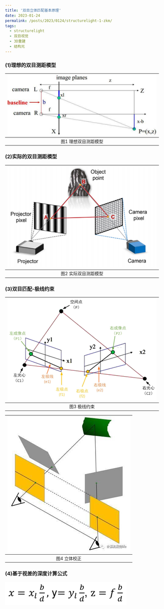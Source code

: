 ```yaml
---
title: '双目立体匹配基本原理'
date: 2023-01-24
permalink: /posts/2023/0124/structurelight-1-zkm/
tags:
  - structurelight
  - 双目视觉
  - 3D重建
  - 结构光
---
```


### (1)理想的双目测距模型

![png](/images/structurelight/structurelight-ideal.png)|
:--------:|
 图1 理想双目测距模型|

### (2)实际的双目测距模型

![png](/images/structurelight/structurelight-real.png)|
:--------:|
 图2 实际双目测距模型|


### (3)双目匹配-极线约束

![png](/images/structurelight/极线约束.png)|
:--------:|
图3 极线约束|


![png](/images/structurelight/立体校正.png)|
:--------:|
 图4 立体校正|

### (4)基于视差的深度计算公式  
![png](/images/structurelight/视差深度公式.png)  